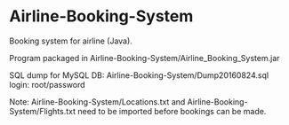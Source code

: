 # Airline-Booking-System
Booking system for airline (Java).

Program packaged in Airline-Booking-System/Airline_Booking_System.jar

SQL dump for MySQL DB: Airline-Booking-System/Dump20160824.sql login: root/password

Note: Airline-Booking-System/Locations.txt and Airline-Booking-System/Flights.txt need to be imported before bookings can be made.


